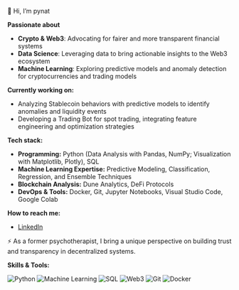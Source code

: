  🦄 Hi, I’m pynat

**Passionate about**  
- **Crypto & Web3**: Advocating for fairer and more transparent financial systems  
- **Data Science**: Leveraging data to bring actionable insights to the Web3 ecosystem  
- **Machine Learning**: Exploring predictive models and anomaly detection for cryptocurrencies and trading models
    
**Currently working on:**  
- Analyzing Stablecoin behaviors with predictive models to identify anomalies and liquidity events  
- Developing a Trading Bot for spot trading, integrating feature engineering and optimization strategies 

**Tech stack:**  
- **Programming:** Python (Data Analysis with Pandas, NumPy; Visualization with Matplotlib, Plotly), SQL  
- **Machine Learning Expertise:** Predictive Modeling, Classification, Regression, and Ensemble Techniques 
- **Blockchain Analysis:** Dune Analytics, DeFi Protocols  
- **DevOps & Tools:** Docker, Git, Jupyter Notebooks, Visual Studio Code, Google Colab    
 
**How to reach me:**  
- [LinkedIn](https://www.linkedin.com/in/nl-data-defi)  

⚡ As a former psychotherapist, I bring a unique perspective on building trust and transparency in decentralized systems.   




**Skills & Tools:**  
<p>
  <img src="https://img.shields.io/badge/Python-%233776AB.svg?style=flat&logo=python&logoColor=white" alt="Python" />
  <img src="https://img.shields.io/badge/Machine%20Learning-%23E34F26.svg?style=flat&logo=scikit-learn&logoColor=white" alt="Machine Learning" />
  <img src="https://img.shields.io/badge/SQL-%23007ACC.svg?style=flat&logo=postgresql&logoColor=white" alt="SQL" />
  <img src="https://img.shields.io/badge/Web3-%2300AAFF.svg?style=flat&logo=ethereum&logoColor=white" alt="Web3" />
  <img src="https://img.shields.io/badge/Git-%23F05033.svg?style=flat&logo=git&logoColor=white" alt="Git" />
  <img src="https://img.shields.io/badge/Docker-%232496ED.svg?style=flat&logo=docker&logoColor=white" alt="Docker" />
</p>

